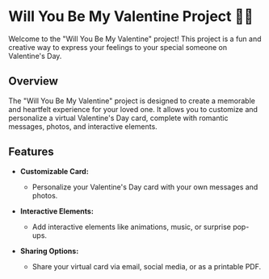 # Will You Be My Valentine Project 💖🌹

Welcome to the "Will You Be My Valentine" project! This project is a fun and creative way to express your feelings to your special someone on Valentine's Day.

## Overview

The "Will You Be My Valentine" project is designed to create a memorable and heartfelt experience for your loved one. It allows you to customize and personalize a virtual Valentine's Day card, complete with romantic messages, photos, and interactive elements.

## Features

- **Customizable Card:**
  - Personalize your Valentine's Day card with your own messages and photos.

- **Interactive Elements:**
  - Add interactive elements like animations, music, or surprise pop-ups.

- **Sharing Options:**
  - Share your virtual card via email, social media, or as a printable PDF.

